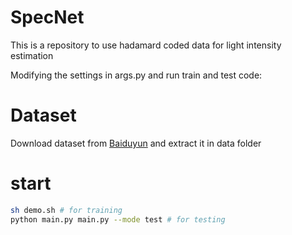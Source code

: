 # SpecNet
This is a repository to use hadamard coded data for light intensity estimation

Modifying the settings in args.py and run train and test code:

# Dataset
Download dataset from [Baiduyun](https://pan.baidu.com/s/17KAwNDJ_0oghqkCN5wvjwA) and extract it in data folder

# start
```Bash
sh demo.sh # for training
python main.py main.py --mode test # for testing
